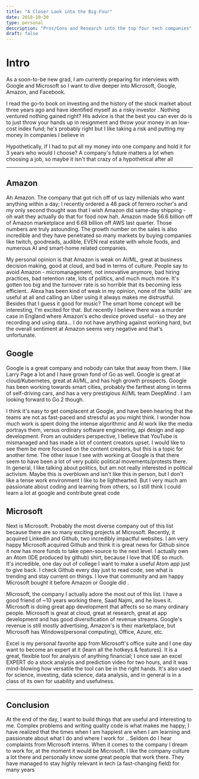 ```yaml
---
title: "A Closer Look into the Big-Four"
date: 2018-10-30
type: personal
description: "Pros/Cons and Research into the top four tech companies"
draft: false
---
```

# Intro
<p>
As a soon-to-be new grad, I am currently preparing for interviews with Google and Microsoft so I want to dive deeper into Microsoft, Google, Amazon, and Facebook.
</p>
<p>
I read the go-to book on investing and the history of the stock market about three years ago and have identified myself as a risky investor . Nothing ventured nothing gained right? His advice is that the best you can ever do is to just throw your hands up in resignment and throw your money in an low-cost index fund; he's probably right but I like taking a risk and putting my money in companies I believe in
</p>
<p>
Hypothetically, If I had to put all my money into one company and hold it for 3 years who would I choose? A company's future matters a lot when choosing a job, so maybe it isn't that crazy of a hypothetical after all
</p>

---

## Amazon
<p>
Ah Amazon. The company that got rich off of us lazy millenials who want anything within a day; I recently ordered a 48 pack of ferrero rocher's and my only second thought was that I wish Amazon did same-day shipping - oh wait they actually do that for food now hah. Amazon made 56.6 billion off of Amazon marketplace and 6.68 billion off AWS last quarter. Those numbers are truly astounding. The growth number on the sales is also incredible and they have penetrated so many markets by buying companies like twitch, goodreads, audible, EVEN real estate with whole foods, and numerous AI and smart-home related companies.
</p>
<p>
My personal opinion is that Amazon is weak on AI/ML, great at business decision making, good at cloud, and bad in terms of culture. People say to avoid Amazon - micromanagement, not innovative anymore, bad hiring practices, bad retention rate, lots of politics, and much much more. It's gotten too big and the turnover rate is so horrible that its becoming less efficient.. Alexa has been kind of weak in my opinion, none of the 'skills' are useful at all and calling an Uber using it always makes me distrustful. Besides that I guess it good for music? The smart home concept will be interesting, I'm excited for that. But recently I believe there was a murder case in England where Amazon's echo device proved useful - so they are recording and using data... I do not have anything against working hard, but the overall sentiment at Amazon seems very negative and that's unfortunate.
</p>

## Google
<p>
Google is a great company and nobody can take that away from them. I like Larry Page a lot and I have grown fond of Go as well. Google is great at cloud/Kubernetes, great at AI/ML, and has high growth prospects. Google has been working towards smart cities, probably the farthest along in terms of self-driving cars, and has a very prestigious AI/ML team DeepMind . I am looking forward to Go 2 though.
</p>

<p>
I think it's easy to get complacent at Google, and have been hearing that the teams are not as fast-paced and stressful as you might think. I wonder how much work is spent doing the intense algorithmic and AI work like the media portrays them, versus ordinary software engineering, api design and app development. From an outsiders perspective, I believe that YouTube is mismanaged and has made a lot of content creators upset. I would like to see them be more focused on the content creators, but this is a topic for another time. The other issue I see with working at Google is that there seem to have been a lot of very public political movements/protests there. In general, I like talking about politics, but am not really interested in political activism. Maybe this is overblown and isn't like this in person, but I don't like a tense work environment I like to be lighthearted. But I very much am passionate about coding and learning from others, so I still think I could learn a lot at google and contribute great code
</p>

## Microsoft
<p>
Next is Microsoft. Probably the most diverse company out of this list because there are so many exciting projects at Microsoft. Recently, it acquired Linkedin and Github, two incredibly impactful websites. I am very happy Microsoft acquired Github and think it is great news for Github since it now has more funds to take open-source to the next level. I actually own an Atom (IDE produced by github) shirt, because I love that IDE so much. It's incredible, one day out of college I want to make a useful Atom app just to give back. I check Github every day just to read code, see what is trending and stay current on things. I love that community and am happy Microsoft bought it before Amazon or Google did .
</p>
<p>
Microsoft, the company I actually adore the most out of this list. I have a good friend of ~10 years working there, Saad Najmi, and he loves it. Microsoft is doing great app development that affects so so many ordinary people.
Microsoft is great at cloud, great at research, great at app development and has good diversification of revenue streams. Google's revenue is still mostly advertising, Amazon's is their marketplace, but Microsoft has Windows(personal computing), Office, Azure, etc.
</p>
<p>
Excel is my personal favorite app from Microsoft's office suite and I one day want to become an expert at it (learn all the hotkeys & features). It is a great, flexible tool for analysis of anything financial; I once saw an excel EXPERT do a stock analysis and prediction video for two hours, and it was mind-blowing how versatile the tool can be in the right hands. It's also used for science, investing, data science, data analysis, and in general is in a class of its own for usability and usefulness.
</p>

---

## Conclusion
<p>
At the end of the day, I want to build things that are useful and interesting to me. Complex problems and writing quality code is what makes me happy; I have realized that the times when I am happiest are when I am learning and passionate about what I do and where I work for ..  Seldom do I hear complaints from Microsoft interns. When it comes to the company I dream to work for, at the moment it would be Microsoft. I like the company culture a lot there and personally know some great people that work there. They have managed to stay highly relevant in tech (a fast-changing field) for many years
</p>
